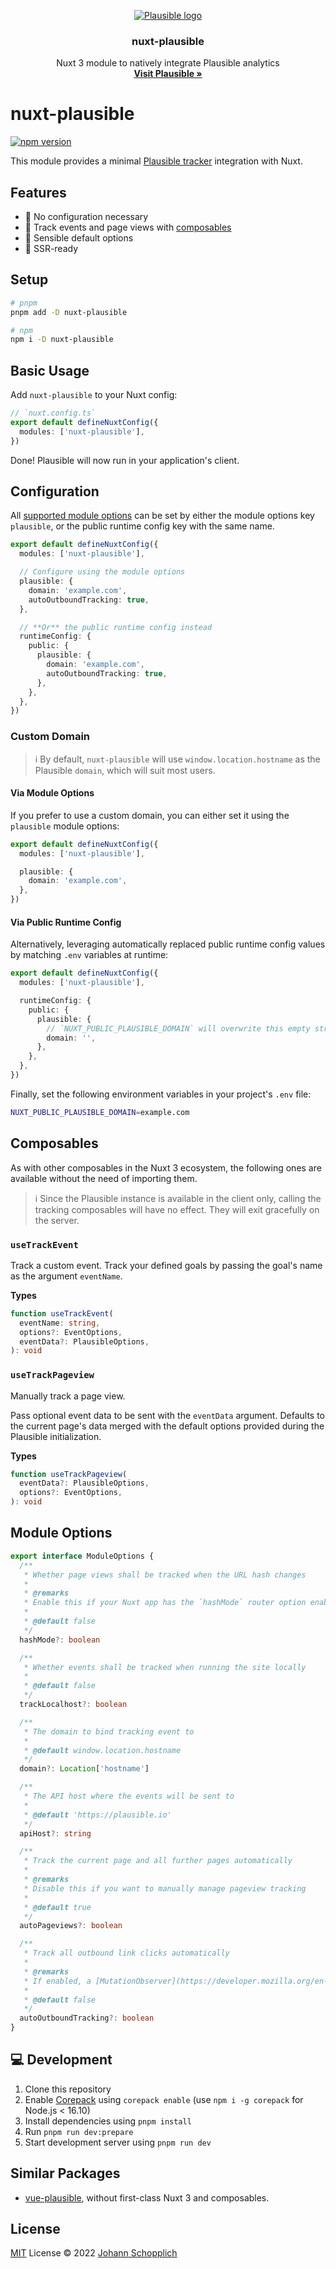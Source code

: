 <p align="center">
  <a href="https://plausible.io/">
    <picture>
      <source media="(prefers-color-scheme: dark)" srcset="./.github/plausible_logo_dark.webp">
      <source media="(prefers-color-scheme: light)" srcset="./.github/plausible_logo.webp">
      <img alt="Plausible logo" src="./.github/plausible_logo.webp">
    </picture>
  </a>
</p>

<h3 align="center">nuxt-plausible</h3>

<p align="center">
  Nuxt 3 module to natively integrate Plausible analytics
  <br>
  <a href="https://plausible.io/"><strong>Visit Plausible »</strong></a>
</p>

# nuxt-plausible

[![npm version](https://img.shields.io/npm/v/nuxt-plausible?color=a1b858&label=)](https://www.npmjs.com/package/nuxt-plausible)

This module provides a minimal [Plausible tracker](https://github.com/plausible/plausible-tracker) integration with Nuxt.

## Features

- 🌻 No configuration necessary
- 📯 Track events and page views with [composables](#composables)
- 🧺 Sensible default options
- 🦾 SSR-ready

## Setup

```bash
# pnpm
pnpm add -D nuxt-plausible

# npm
npm i -D nuxt-plausible
```

## Basic Usage

Add `nuxt-plausible` to your Nuxt config:

```ts
// `nuxt.config.ts`
export default defineNuxtConfig({
  modules: ['nuxt-plausible'],
})
```

Done! Plausible will now run in your application's client.

## Configuration

All [supported module options](#module-options) can be set by either the module options key `plausible`, or the public runtime config key with the same name.

```ts
export default defineNuxtConfig({
  modules: ['nuxt-plausible'],

  // Configure using the module options
  plausible: {
    domain: 'example.com',
    autoOutboundTracking: true,
  },

  // **Or** the public runtime config instead
  runtimeConfig: {
    public: {
      plausible: {
        domain: 'example.com',
        autoOutboundTracking: true,
      },
    },
  },
})
```

### Custom Domain

> ℹ️ By default, `nuxt-plausible` will use `window.location.hostname` as the Plausible `domain`, which will suit most users.

#### Via Module Options

If you prefer to use a custom domain, you can either set it using the `plausible` module options:

```ts
export default defineNuxtConfig({
  modules: ['nuxt-plausible'],

  plausible: {
    domain: 'example.com',
  },
})
```

#### Via Public Runtime Config

Alternatively, leveraging automatically replaced public runtime config values by matching `.env` variables at runtime:

```ts
export default defineNuxtConfig({
  modules: ['nuxt-plausible'],

  runtimeConfig: {
    public: {
      plausible: {
        // `NUXT_PUBLIC_PLAUSIBLE_DOMAIN` will overwrite this empty string
        domain: '',
      },
    },
  },
})
```

Finally, set the following environment variables in your project's `.env` file:

```bash
NUXT_PUBLIC_PLAUSIBLE_DOMAIN=example.com
```

## Composables

As with other composables in the Nuxt 3 ecosystem, the following ones are available without the need of importing them.

> ℹ️ Since the Plausible instance is available in the client only, calling the tracking composables will have no effect. They will exit gracefully on the server.

### `useTrackEvent`

Track a custom event. Track your defined goals by passing the goal's name as the argument `eventName`.

**Types**

```ts
function useTrackEvent(
  eventName: string,
  options?: EventOptions,
  eventData?: PlausibleOptions,
): void
```

### `useTrackPageview`

Manually track a page view.

Pass optional event data to be sent with the `eventData` argument. Defaults to the current page's data merged with the default options provided during the Plausible initialization.

**Types**

```ts
function useTrackPageview(
  eventData?: PlausibleOptions,
  options?: EventOptions,
): void
```

## Module Options

```ts
export interface ModuleOptions {
  /**
   * Whether page views shall be tracked when the URL hash changes
   *
   * @remarks
   * Enable this if your Nuxt app has the `hashMode` router option enabled
   *
   * @default false
   */
  hashMode?: boolean

  /**
   * Whether events shall be tracked when running the site locally
   *
   * @default false
   */
  trackLocalhost?: boolean

  /**
   * The domain to bind tracking event to
   *
   * @default window.location.hostname
   */
  domain?: Location['hostname']

  /**
   * The API host where the events will be sent to
   *
   * @default 'https://plausible.io'
   */
  apiHost?: string

  /**
   * Track the current page and all further pages automatically
   *
   * @remarks
   * Disable this if you want to manually manage pageview tracking
   *
   * @default true
   */
  autoPageviews?: boolean

  /**
   * Track all outbound link clicks automatically
   *
   * @remarks
   * If enabled, a [MutationObserver](https://developer.mozilla.org/en-US/docs/Web/API/MutationObserver) automagically detects link nodes throughout the application and binds `click` events to them
   *
   * @default false
   */
  autoOutboundTracking?: boolean
}
```

## 💻 Development

1. Clone this repository
2. Enable [Corepack](https://github.com/nodejs/corepack) using `corepack enable` (use `npm i -g corepack` for Node.js < 16.10)
3. Install dependencies using `pnpm install`
4. Run `pnpm run dev:prepare`
5. Start development server using `pnpm run dev`

## Similar Packages

- [vue-plausible](https://github.com/moritzsternemann/vue-plausible), without first-class Nuxt 3 and composables.

## License

[MIT](./LICENSE) License © 2022 [Johann Schopplich](https://github.com/johannschopplich)
